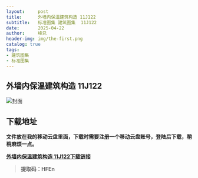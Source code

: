 ```yaml
---
layout:     post
title:      外墙内保温建筑构造 11J122 
subtitle:   标准图集 建筑图集  11J122
date:       2025-04-22
author:     峰兄
header-img: img/the-first.png
catalog: true
tags:
- 建筑图集
- 标准图集
---
```

## 外墙内保温建筑构造 11J122
![封面](https://pic1.imgdb.cn/item/6806ff4b58cb8da5c8bdb4f6.jpg)

## 下载地址 ##
**文件放在我的移动云盘里面，下载时需要注册一个移动云盘账号，登陆后下载，稍稍麻烦一点。**  
  
[**外墙内保温建筑构造 11J122下载链接**](https://caiyun.139.com/m/i?105CpAUKR1GzI)

> **提取码：HFEn**

